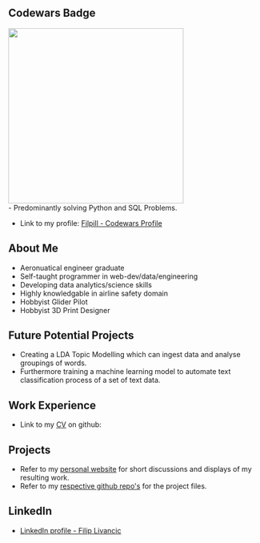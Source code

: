 ## Codewars Badge
<div id="header" align="left">
  <img src="https://www.codewars.com/users/Filpill/badges/large" width="350"/>
</div>
- Predominantly solving Python and SQL Problems.

- Link to my profile: [Filpill - Codewars Profile](https://www.codewars.com/users/Filpill/)

## About Me
- Aeronuatical engineer graduate
- Self-taught programmer in web-dev/data/engineering
- Developing data analytics/science skills
- Highly knowledgable in airline safety domain
- Hobbyist Glider Pilot
- Hobbyist 3D Print Designer

## Future Potential Projects
- Creating a LDA Topic Modelling which can ingest data and analyse groupings of words.
- Furthermore training a machine learning model to automate text classification process of a set of text data.

## Work Experience
- Link to my [CV](https://github.com/Filpill/LaTeX/blob/main/cv/filip-livancic-cv.pdf) on github: 

## Projects
- Refer to my [personal website](https://filpill.github.io/projects/) for short discussions and displays of my resulting work. 
- Refer to my [respective github repo's](https://github.com/Filpill?tab=repositories) for the project files.

## LinkedIn
- [LinkedIn profile - Filip Livancic](https://www.linkedin.com/in/filip-livancic/)
